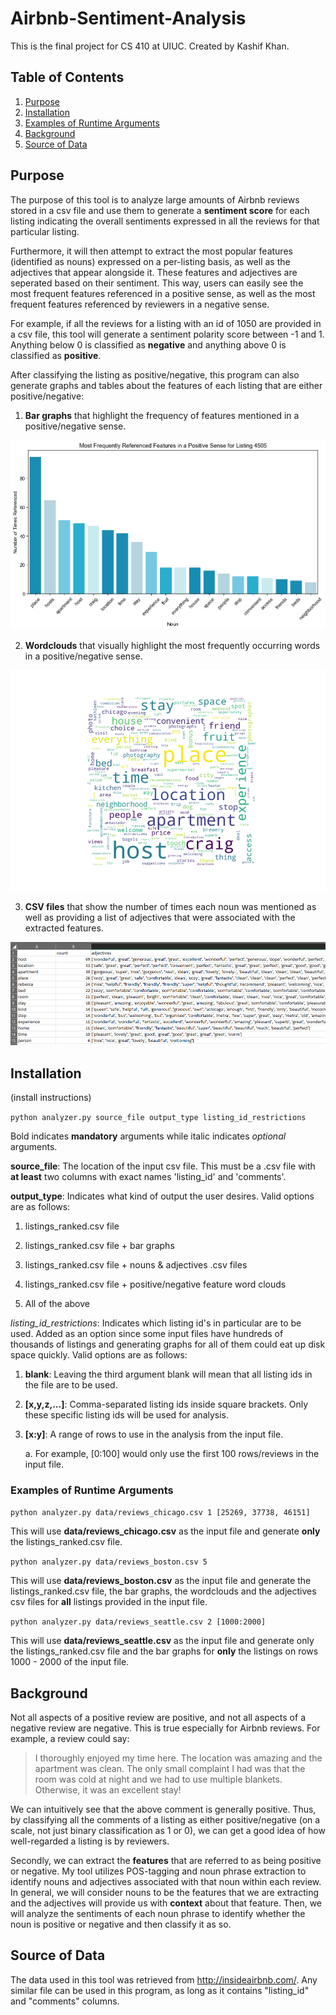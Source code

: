 # Airbnb-Sentiment-Analysis

This is the final project for CS 410 at UIUC. Created by Kashif Khan.

## Table of Contents

1. [ Purpose ](#purpose)
2. [ Installation ](#installation)
3. [ Examples of Runtime Arguments ](#examples)
4. [ Background ](#background)
5. [ Source of Data ](#datasource)

<a name="purpose"></a>
## Purpose

The purpose of this tool is to analyze large amounts of Airbnb reviews stored in a csv file and use them to generate a **sentiment score** for each listing indicating the overall sentiments expressed in all the reviews for that particular listing. 

Furthermore, it will then attempt to extract the most popular features (identified as nouns) expressed on a per-listing basis, as well as the adjectives that appear alongside it. These features and adjectives are seperated based on their sentiment. This way, users can easily see the most frequent features referenced in a positive sense, as well as the most frequent features referenced by reviewers in a negative sense.

For example, if all the reviews for a listing with an id of 1050 are provided in a csv file, this tool will generate a sentiment polarity score between -1 and 1. Anything below 0 is classified as **negative** and anything above 0 is classified as **positive**.

After classifying the listing as positive/negative, this program can also generate graphs and tables about the features of each listing that are either positive/negative:

1.  **Bar graphs** that highlight the frequency of features mentioned in a positive/negative sense.

![Example of Bargraph](https://github.com/Kudoes/Airbnb-Sentiment-Analysis/blob/master/misc/example_bargraph.png)

2. **Wordclouds** that visually highlight the most frequently occurring words in a positive/negative sense.

![Example of Wordcloud](https://github.com/Kudoes/Airbnb-Sentiment-Analysis/blob/master/misc/example_wordcloud.png)

3. **CSV files** that show the number of times each noun was mentioned as well as providing a list of adjectives that were associated with the extracted features.

![Example of Noun+Adjectives csv](https://github.com/Kudoes/Airbnb-Sentiment-Analysis/blob/master/misc/example_csv.png)

<a name="installation"></a>
## Installation

(install instructions)

  ```python analyzer.py source_file output_type listing_id_restrictions```
  
Bold indicates **mandatory** arguments while italic indicates _optional_ arguments.

**source_file**: The location of the input csv file. This must be a .csv file with **at least** two columns with exact names 'listing_id' and 'comments'.

**output_type**: Indicates what kind of output the user desires. Valid options are as follows:

   1. listings_ranked.csv file
   
   2. listings_ranked.csv file + bar graphs
   
   3. listings_ranked.csv file + nouns & adjectives .csv files
   
   4. listings_ranked.csv file + positive/negative feature word clouds
   
   5. All of the above
   
_listing_id_restrictions_: Indicates which listing id's in particular are to be used. Added as an option since some input files have hundreds of thousands of listings and generating graphs for all of them could eat up disk space quickly. Valid options are as follows:
  1. **blank**: Leaving the third argument blank will mean that all listing ids in the file are to be used.
  
  2. **[x,y,z,...]**: Comma-separated listing ids inside square brackets. Only these specific listing ids will be used for analysis.
  
  3. **[x:y]**: A range of rows to use in the analysis from the input file.
      
      a. For example, [0:100] would only use the first 100 rows/reviews in the input file.
      
<a name="examples"></a>
### Examples of Runtime Arguments

```python analyzer.py data/reviews_chicago.csv 1 [25269, 37738, 46151]```

This will use **data/reviews_chicago.csv** as the input file and generate **only** the listings_ranked.csv file.

```python analyzer.py data/reviews_boston.csv 5```

This will use **data/reviews_boston.csv** as the input file and generate the listings_ranked.csv file, the bar graphs, the wordclouds and the adjectives csv files for **all** listings provided in the input file.

```python analyzer.py data/reviews_seattle.csv 2 [1000:2000]```
      
This will use **data/reviews_seattle.csv** as the input file and generate only the listings_ranked.csv file and the bar graphs for **only** the listings on rows 1000 - 2000 of the input file.
      
<a name="background"></a>
## Background

Not all aspects of a positive review are positive, and not all aspects of a negative review are negative. This is true especially for Airbnb reviews. For example, a review could say:

> I thoroughly enjoyed my time here. The location was amazing and the apartment was clean. The only small complaint I had was that the room was cold at night and we had to use multiple blankets. Otherwise, it was an excellent stay!

We can intuitively see that the above comment is generally positive. Thus, by classifying all the comments of a listing as either positive/negative (on a scale, not just binary classification as 1 or 0), we can get a good idea of how well-regarded a listing is by reviewers. 

Secondly, we can extract the **features** that are referred to as being positive or negative. My tool utilizes POS-tagging and noun phrase extraction to identify nouns and adjectives associated with that noun within each review. In general, we will consider nouns to be the features that we are extracting and the adjectives will provide us with **context** about that feature. Then, we will analyze the sentiments of each noun phrase to identify whether the noun is positive or negative and then classify it as so.

<a name="datasource"></a>
## Source of Data

The data used in this tool was retrieved from http://insideairbnb.com/. Any similar file can be used in this program, as long as it contains "listing_id" and "comments" columns.
